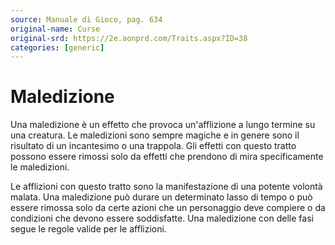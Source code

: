 ```yaml
---
source: Manuale di Gioco, pag. 634
original-name: Curse
original-srd: https://2e.aonprd.com/Traits.aspx?ID=38
categories: [generic]
---
```


# Maledizione

Una maledizione è un effetto che provoca un'afflizione a lungo termine su una
creatura. Le maledizioni sono sempre magiche e in genere sono il risultato di un
incantesimo o una trappola. Gli effetti con questo tratto possono essere rimossi
solo da effetti che prendono di mira specificamente le maledizioni.

Le afflizioni con questo tratto sono la manifestazione di una potente volontà
malata. Una maledizione può durare un determinato lasso di tempo o può essere
rimossa solo da certe azioni che un personaggio deve compiere o da condizioni
che devono essere soddisfatte. Una maledizione con delle fasi segue le regole
valide per le afflizioni.
